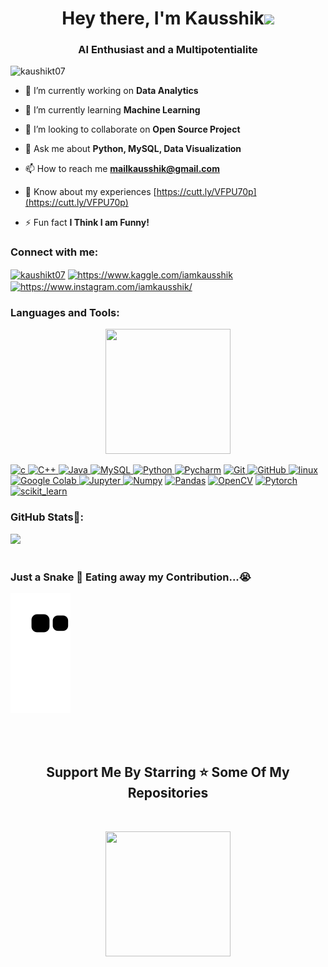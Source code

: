 <h1 align="center">Hey there, I'm Kausshik<img src="https://raw.githubusercontent.com/MartinHeinz/MartinHeinz/master/wave.gif" width="20px"></h1>
<h3 align="center">AI Enthusiast and a Multipotentialite</h3>

<p align="left"> <img src="https://komarev.com/ghpvc/?username=kaushikt07&label=Profile%20views&color=0e75b6&style=flat" alt="kaushikt07" /> </p>


- 🔭 I’m currently working on **Data Analytics**

- 🌱 I’m currently learning **Machine Learning**

- 👯 I’m looking to collaborate on **Open Source Project**

- 💬 Ask me about **Python, MySQL, Data Visualization**

- 📫 How to reach me **mailkausshik@gmail.com**

- 📄 Know about my experiences [https://cutt.ly/VFPU70p](https://cutt.ly/VFPU70p)

- ⚡ Fun fact **I Think I am Funny!**

<h3 align="left">Connect with me:</h3>
<p align="left">
<a href="https://twitter.com/kaushikt07" target="blank"><img align="center" src="https://raw.githubusercontent.com/rahuldkjain/github-profile-readme-generator/master/src/images/icons/Social/twitter.svg" alt="kaushikt07" height="30" width="40" /></a>
<a href="https://kaggle.com/https://www.kaggle.com/iamkausshik" target="blank"><img align="center" src="https://raw.githubusercontent.com/rahuldkjain/github-profile-readme-generator/master/src/images/icons/Social/kaggle.svg" alt="https://www.kaggle.com/iamkausshik" height="30" width="40" /></a>
<a href="https://instagram.com/https://www.instagram.com/iamkausshik/" target="blank"><img align="center" src="https://raw.githubusercontent.com/rahuldkjain/github-profile-readme-generator/master/src/images/icons/Social/instagram.svg" alt="https://www.instagram.com/iamkausshik/" height="30" width="40" /></a>
</p>


<h3 align="left">Languages and Tools:</h3>
<p align='center'>
<img src="https://media.giphy.com/media/TEnXkcsHrP4YedChhA/giphy.gif" width="200" height="200" frameBorder="0" class="giphy-embed" allowFullScreen></img></p>

<p align="left">
<a href="https://www.cprogramming.com/" target="_blank"> <img src="https://img.shields.io/badge/C-00599C?style=for-the-badge&logo=c&logoColor=white" alt="c"/> </a>
<a href="https://isocpp.org/std/the-standard" target="_blank"> <img src="https://img.shields.io/badge/C%2B%2B-00599C?style=for-the-badge&logo=c%2B%2B&logoColor=white" alt="C++"/> </a>
<a href="https://www.java.com" target="_blank"> <img src="https://img.shields.io/badge/Java-ED8B00?style=for-the-badge&logo=java&logoColor=white" alt="Java"/> </a>
<a href="https://www.mysql.com/" target="_blank"> <img src="https://img.shields.io/badge/MySQL-%234479A1?style=for-the-badge&logo=mysql" alt="MySQL"/> </a>
<a href="https://www.python.org" target="_blank"> <img src="https://img.shields.io/badge/Python-FFD43B?style=for-the-badge&logo=python&logoColor=darkgreen" alt="Python"/> </a>
<a href="https://www.jetbrains.com/pycharm/" target="_blank"> <img src="https://img.shields.io/badge/PyCharm-000000.svg?&style=for-the-badge&logo=PyCharm&logoColor=white" alt="Pycharm"/></a>
<a href="https://git-scm.com/" target="_blank"> <img src="https://img.shields.io/badge/GIT-E44C30?style=for-the-badge&logo=git&logoColor=white" alt="Git"/> </a>
<a href="https://github.com/" target="_blank"> <img src="https://img.shields.io/badge/GitHub-100000?style=for-the-badge&logo=github&logoColor=white" alt="GitHub"/>
<a href="https://www.linux.org/" target="_blank"> <img src="https://img.shields.io/badge/Linux-FCC624?style=for-the-badge&logo=linux&logoColor=black" alt="linux"/> </a>
<a href="https://colab.research.google.com/notebooks/" target="_blank"> <img src="https://img.shields.io/badge/Colab-F9AB00?style=for-the-badge&logo=googlecolab&color=525252" alt="Google Colab"/> </a>
<a href="https://jupyter.org/" target="_blank"> <img src="https://img.shields.io/badge/Jupyter-F37626.svg?&style=for-the-badge&logo=Jupyter&logoColor=white" alt="Jupyter"/> </a>
<a href="https://numpy.org/" target="_blank"> <img src="https://img.shields.io/badge/Numpy-777BB4?style=for-the-badge&logo=numpy&logoColor=white" alt="Numpy"/></a>
<a href="https://pandas.pydata.org/" target="_blank"> <img src="https://img.shields.io/badge/Pandas-2C2D72?style=for-the-badge&logo=pandas&logoColor=white" alt="Pandas"/></a>
<a href="https://opencv.org/" target="_blank"> <img src="https://img.shields.io/badge/OpenCV-27338e?style=for-the-badge&logo=OpenCV&logoColor=white" alt="OpenCV"/></a>
<a href="https://pytorch.org/" target="_blank"> <img src="https://img.shields.io/badge/PyTorch-EE4C2C?style=for-the-badge&logo=PyTorch&logoColor=white" alt="Pytorch"/> </a>
<a href="https://scikit-learn.org/" target="_blank"> <img src="https://img.shields.io/badge/scikit_learn-F7931E?style=for-the-badge&logo=scikit-learn&logoColor=white" alt="scikit_learn"/> </a>

 
<h3 align="left">GitHub Stats🎯:</h3>
<img src ="https://github-readme-stats.vercel.app/api?username=Kihssuak&&show_icons=true&title_color=#black&icon_color=bb2acf&text_color=daf7dc&bg_color=151515">
<br><br>

  
<h3 align="left">Just a Snake 🐍 Eating away my Contribution...😭</h3>

![snake gif](https://raw.githubusercontent.com/avinash-218/avinash-218/output/github-contribution-grid-snake.svg)

<br><br>
<h2 align='center'>Support Me By Starring ⭐ Some Of My Repositories</h2>
<br>
<p align='center'>
<img src="https://media.giphy.com/media/O51MQ3DduOcGW6ofR3/giphy.gif" width="200" height="200" frameBorder="0" class="giphy-embed" allowFullScreen></img></p>
<br>




